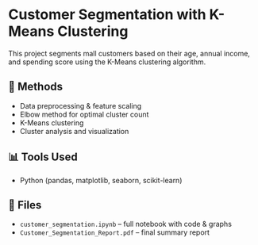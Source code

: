 # Customer Segmentation with K-Means Clustering

This project segments mall customers based on their age, annual income, and spending score using the K-Means clustering algorithm.

## 🧠 Methods
- Data preprocessing & feature scaling
- Elbow method for optimal cluster count
- K-Means clustering
- Cluster analysis and visualization

## 📊 Tools Used
- Python (pandas, matplotlib, seaborn, scikit-learn)

## 📁 Files
- `customer_segmentation.ipynb` – full notebook with code & graphs
- `Customer_Segmentation_Report.pdf` – final summary report
